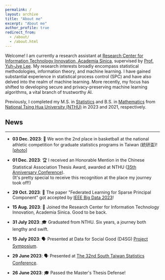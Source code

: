 ```yaml
---
permalink: /
layout: archive
title: "About me"
excerpt: "About me"
author_profile: true
redirect_from: 
  - /about/
  - /about.html
---
```


Welcome! I am currently a research assistant at [Research Center for Information Technology Innovation, Academia Sinica](https://www.citi.sinica.edu.tw/en/), supervised by [Prof. Yuh-Jye Lee](https://www.citi.sinica.edu.tw/pages/yuh-jye/contact_en.html). My research interests broadly encompass statistical methodologies, information theory, and machine learning. I have gained substantial experience in statistical process control (SPC) and have also delved into the realm of machine learning. More recently, my focus has shifted to developing secure and privacy-preserving machine learning algorithms, a vital branch of trustworthy AI.

Previously, I completed my M.S. in [Statistics](https://stat.site.nthu.edu.tw/) and B.S. in [Mathematics](https://www.math.nthu.edu.tw) from [National Tsing Hua University (NTHU)](https://www.nthu.edu.tw) in 2023 and 2021, respectively.

## News

------

* **03 Dec. 2023**: 🏀 We won the 2nd place in basketball at the national athletic competition for graduate statistics programs in Taiwan (統研盃)! [[photo](/images/basketball.jpeg)]

* **01 Dec. 2023**: 🏆 I received an Honorable Mention in the Chinese Statistical Association Thesis Award, awarded at NTHU ([35th Anniversary Conference](https://sites.google.com/gapp.nthu.edu.tw/csa2023/%E9%A6%96%E9%A0%81?authuser=0)). \
(It's pretty special to receive this recognition at the place my journey took off!)

* **29 Oct. 2023**: 📝 The paper "Federated Learning for Sparse Principal Component" got accepted by [IEEE Big Data 2023](https://bigdataieee.org/BigData2023/)!

* **15 Aug. 2023**: 💼 Joined the Research Center for Information Technology Innovation, Academia Sinica. Good to be back.

* **31 July 2023**: 🎓 Graduated from NTHU. Six years, a journey both lengthy and swift.

* **15 July 2023**: 🗣️ Presented at Data for Social Good (D4SG) [Project Symposium](https://d4sg.org/events/d4sg-fellowship-2023-unveiling-party/).

* **29 June 2023**: 🗣️ Presented at [The 32nd South Taiwan Statistics Conference](http://stsc32.com:8000/index).

* **26 June 2023**: 🎓 Passed the Master's Thesis Defense!

<!-- * **Date**: 🎉 Announcement -->


<!-- Getting started
======
1. Register a GitHub account if you don't have one and confirm your e-mail (required!)
1. Fork [this repository](https://github.com/academicpages/academicpages.github.io) by clicking the "fork" button in the top right. 
1. Go to the repository's settings (rightmost item in the tabs that start with "Code", should be below "Unwatch"). Rename the repository "[your GitHub username].github.io", which will also be your website's URL.
1. Set site-wide configuration and create content & metadata (see below -- also see [this set of diffs](http://archive.is/3TPas) showing what files were changed to set up [an example site](https://getorg-testacct.github.io) for a user with the username "getorg-testacct")
1. Upload any files (like PDFs, .zip files, etc.) to the files/ directory. They will appear at https://[your GitHub username].github.io/files/example.pdf.  
1. Check status by going to the repository settings, in the "GitHub pages" section

Site-wide configuration
------
The main configuration file for the site is in the base directory in [_config.yml](https://github.com/academicpages/academicpages.github.io/blob/master/_config.yml), which defines the content in the sidebars and other site-wide features. You will need to replace the default variables with ones about yourself and your site's github repository. The configuration file for the top menu is in [_data/navigation.yml](https://github.com/academicpages/academicpages.github.io/blob/master/_data/navigation.yml). For example, if you don't have a portfolio or blog posts, you can remove those items from that navigation.yml file to remove them from the header. 

Create content & metadata
------
For site content, there is one markdown file for each type of content, which are stored in directories like _publications, _talks, _posts, _teaching, or _pages. For example, each talk is a markdown file in the [_talks directory](https://github.com/academicpages/academicpages.github.io/tree/master/_talks). At the top of each markdown file is structured data in YAML about the talk, which the theme will parse to do lots of cool stuff. The same structured data about a talk is used to generate the list of talks on the [Talks page](https://academicpages.github.io/talks), each [individual page](https://academicpages.github.io/talks/2012-03-01-talk-1) for specific talks, the talks section for the [CV page](https://academicpages.github.io/cv), and the [map of places you've given a talk](https://academicpages.github.io/talkmap.html) (if you run this [python file](https://github.com/academicpages/academicpages.github.io/blob/master/talkmap.py) or [Jupyter notebook](https://github.com/academicpages/academicpages.github.io/blob/master/talkmap.ipynb), which creates the HTML for the map based on the contents of the _talks directory).

**Markdown generator**

I have also created [a set of Jupyter notebooks](https://github.com/academicpages/academicpages.github.io/tree/master/markdown_generator
) that converts a CSV containing structured data about talks or presentations into individual markdown files that will be properly formatted for the academicpages template. The sample CSVs in that directory are the ones I used to create my own personal website at stuartgeiger.com. My usual workflow is that I keep a spreadsheet of my publications and talks, then run the code in these notebooks to generate the markdown files, then commit and push them to the GitHub repository.

How to edit your site's GitHub repository
------
Many people use a git client to create files on their local computer and then push them to GitHub's servers. If you are not familiar with git, you can directly edit these configuration and markdown files directly in the github.com interface. Navigate to a file (like [this one](https://github.com/academicpages/academicpages.github.io/blob/master/_talks/2012-03-01-talk-1.md) and click the pencil icon in the top right of the content preview (to the right of the "Raw | Blame | History" buttons). You can delete a file by clicking the trashcan icon to the right of the pencil icon. You can also create new files or upload files by navigating to a directory and clicking the "Create new file" or "Upload files" buttons. 

Example: editing a markdown file for a talk
![Editing a markdown file for a talk](/images/editing-talk.png)

For more info
------
More info about configuring academicpages can be found in [the guide](https://academicpages.github.io/markdown/). The [guides for the Minimal Mistakes theme](https://mmistakes.github.io/minimal-mistakes/docs/configuration/) (which this theme was forked from) might also be helpful. -->

